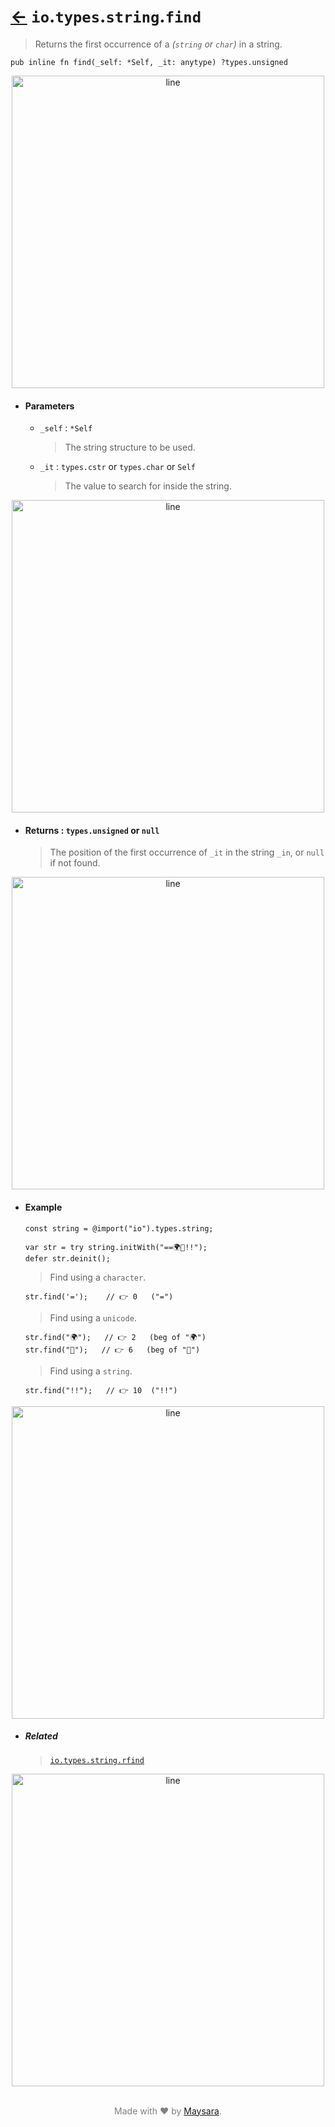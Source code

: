 # [←](../readme.md) `io`.`types`.`string`.`find`

> Returns the first occurrence of a _(`string` or `char`)_ in a string.

```zig
pub inline fn find(_self: *Self, _it: anytype) ?types.unsigned
```


<div align="center">
<img src="https://raw.githubusercontent.com/Super-ZIG/io/refs/heads/main/docs/dist/img/md/line.png" alt="line" style="width:500px;"/>
</div>

- #### Parameters

    - `_self` : `*Self`

        > The string structure to be used.

    - `_it` : `types.cstr` or `types.char` or `Self`

        > The value to search for inside the string.


<div align="center">
<img src="https://raw.githubusercontent.com/Super-ZIG/io/refs/heads/main/docs/dist/img/md/line.png" alt="line" style="width:500px;"/>
</div>

- #### Returns : `types.unsigned` or `null`

    > The position of the first occurrence of `_it` in the string `_in`, or `null` if not found.

<div align="center">
<img src="https://raw.githubusercontent.com/Super-ZIG/io/refs/heads/main/docs/dist/img/md/line.png" alt="line" style="width:500px;"/>
</div>

- #### Example

    ```zig
    const string = @import("io").types.string;
    ```

    ```zig
    var str = try string.initWith("==🌍🌟!!");
    defer str.deinit();
    ```

    > Find using a `character`.

    ```zig
    str.find('=');    // 👉 0   ("=")
    ```

    > Find using a `unicode`.

    ```zig
    str.find("🌍");   // 👉 2   (beg of "🌍")
    str.find("🌟");   // 👉 6   (beg of "🌟")
    ```

    > Find using a `string`.

    ```zig
    str.find("!!");   // 👉 10  ("!!")
    ```

<div align="center">
<img src="https://raw.githubusercontent.com/Super-ZIG/io/refs/heads/main/docs/dist/img/md/line.png" alt="line" style="width:500px;"/>
</div>

- ##### Related

  > [`io.types.string.rfind`](./rfind.md)

<div align="center">
<img src="https://raw.githubusercontent.com/Super-ZIG/io/refs/heads/main/docs/dist/img/md/line.png" alt="line" style="width:500px;"/>
</div>

<p align="center" style="color:grey;"><br />Made with ❤️ by <a href="http://github.com/maysara-elshewehy" target="blank">Maysara</a>.</p>